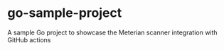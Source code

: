 # go-sample-project
A sample Go project to showcase the Meterian scanner integration with GitHub actions 
